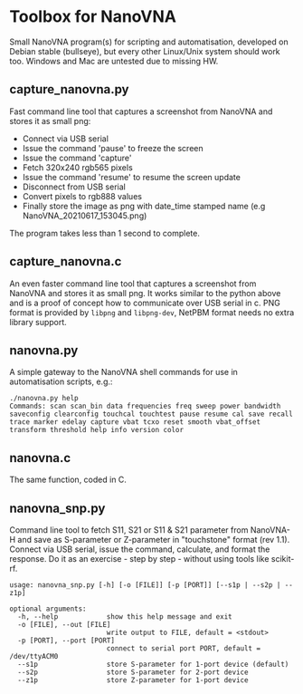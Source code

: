 # Toolbox for NanoVNA
Small NanoVNA program(s) for scripting and automatisation, developed on Debian stable (bullseye),
but every other Linux/Unix system should work too. Windows and Mac are untested due to missing HW.

## capture_nanovna.py

Fast command line tool that captures a screenshot from NanoVNA and stores it as small png:
- Connect via USB serial
- Issue the command 'pause' to freeze the screen
- Issue the command 'capture'
- Fetch 320x240 rgb565 pixels
- Issue the command 'resume' to resume the screen update
- Disconnect from USB serial
- Convert pixels to rgb888 values
- Finally store the image as png with date_time stamped name (e.g NanoVNA_20210617_153045.png)

The program takes less than 1 second to complete.

## capture_nanovna.c

An even faster command line tool that captures a screenshot from NanoVNA and stores it as small png.
It works similar to the python above and is a proof of concept how to communicate over USB serial in c.
PNG format is provided by `libpng` and `libpng-dev`, NetPBM format needs no extra library support.

## nanovna.py

A simple gateway to the NanoVNA shell commands for use in automatisation scripts, e.g.:

    ./nanovna.py help
    Commands: scan scan_bin data frequencies freq sweep power bandwidth saveconfig clearconfig touchcal touchtest pause resume cal save recall trace marker edelay capture vbat tcxo reset smooth vbat_offset transform threshold help info version color

## nanovna.c

The same function, coded in C.

## nanovna_snp.py

Command line tool to fetch S11, S21 or S11 & S21 parameter from NanoVNA-H
and save as S-parameter or Z-parameter in "touchstone" format (rev 1.1).
Connect via USB serial, issue the command, calculate, and format the response.
Do it as an exercise - step by step - without using tools like scikit-rf.

```
usage: nanovna_snp.py [-h] [-o [FILE]] [-p [PORT]] [--s1p | --s2p | --z1p]

optional arguments:
  -h, --help            show this help message and exit
  -o [FILE], --out [FILE]
                        write output to FILE, default = <stdout>
  -p [PORT], --port [PORT]
                        connect to serial port PORT, default = /dev/ttyACM0
  --s1p                 store S-parameter for 1-port device (default)
  --s2p                 store S-parameter for 2-port device
  --z1p                 store Z-parameter for 1-port device
```
